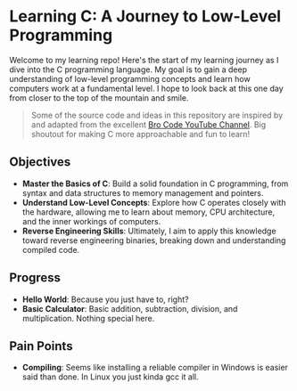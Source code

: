 # Learning C: A Journey to Low-Level Programming

Welcome to my learning repo! Here's the start of my learning journey as I dive into the C programming language. My goal is to gain a deep understanding of low-level programming concepts and learn how computers work at a fundamental level. I hope to look back at this one day from closer to the top of the mountain and smile.

> Some of the source code and ideas in this repository are inspired by and adapted from the excellent [Bro Code YouTube Channel](https://www.youtube.com/@BroCodez). Big shoutout for making C more approachable and fun to learn!

## Objectives

- **Master the Basics of C**: Build a solid foundation in C programming, from syntax and data structures to memory management and pointers.
- **Understand Low-Level Concepts**: Explore how C operates closely with the hardware, allowing me to learn about memory, CPU architecture, and the inner workings of computers.
- **Reverse Engineering Skills**: Ultimately, I aim to apply this knowledge toward reverse engineering binaries, breaking down and understanding compiled code.

## Progress

- **Hello World**: Because you just have to, right?
- **Basic Calculator**: Basic addition, subtraction, division, and multiplication. Nothing special here.

## Pain Points

- **Compiling**: Seems like installing a reliable compiler in Windows is easier said than done. In Linux you just kinda gcc it all.

